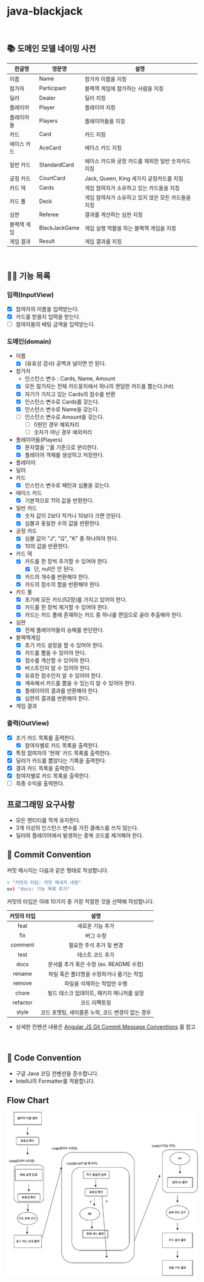 # java-blackjack

<br>

## 📚 도메인 모델 네이밍 사전

| 한글명    | 영문명           | 설명                            |
|--------|---------------|-------------------------------|
| 이름     | Name          | 참가자 이름을 지칭                    
| 참가자    | Participant   | 블랙잭 게임에 참가하는 사람을 지칭           |
| 딜러     | Dealer        | 딜러 지칭                         |
| 플레이어   | Player        | 플레이어 지칭                       |
| 플레이어들  | Players       | 플레이어들을 지칭                     |
| 카드     | Card          | 카드 지칭                         |
| 에이스 카드 | AceCard       | 에이스 카드 지칭                     |
| 일반 카드  | StandardCard  | 에이스 카드와 궁정 카드를 제외한 일반 숫자카드 지칭 |
| 궁정 카드  | CourtCard     | Jack, Queen, King 세가지 궁정카드를 지칭 |
| 카드 덱   | Cards         | 게임 참여자가 소유하고 있는 카드들을 지칭       |
| 카드 풀   | Deck          | 게임 참여자가 소유하고 있지 않은 모든 카드들을 지칭 |
| 심판     | Referee       | 결과를 계산하는 심판 지칭  |
| 블랙잭 게임 | BlackJackGame | 게임 실행 역활을 하는 블랙잭 게임을 지칭 | 
| 게임 결과  | Result | 게임 결과를 지칭 |

<br>

## 👨‍🍳 기능 목록

### 입력(InputView)

- [x] 참여자의 이름을 입력받는다.
- [x] 카드를 받을지 입력을 받는다.
- [ ] 참여자들의 배팅 금액을 입력받는다.

### 도메인(domain)

- 이름
    - [x] (유효성 검사) 공백과 널이면 안 된다.
- 참가자
    - 인스턴스 변수 : Cards, Name, Amount
    - [x] 모든 참가자는 전체 카드뭉치에서 하나의 랜덤한 카드를 뽑는다.(hit)
    - [x] 자기가 가지고 있는 Cards의 점수를 반환
    - [x] 인스턴스 변수로 Cards를 갖는다.
    - [x] 인스턴스 변수로 Name을 갖는다.
    - [ ] 인스턴스 변수로 Amount을 갖는다.
      - [ ] 0원인 경우 예외처리
      - [ ] 숫자가 아닌 경우 예외처리
- 플레이어들(Players)
    - [x] 문자열을 ','를 기준으로 분리한다.
    - [x] 플레이어 객체를 생성하고 저장한다.
- 플레이어
- 딜러
- 카드
    - [x] 인스턴스 변수로 패턴과 심볼을 갖는다.
- 에이스 카드
    - [x] 기본적으로 11의 값을 반환한다.
- 일반 카드
    - [x] 숫자 값이 2보다 작거나 10보다 크면 안된다.
    - [x] 심볼과 동일한 수의 값을 반환한다.
- 궁정 카드
    - [x] 심볼 값이 "J", "Q", "K" 중 하나여야 한다.
    - [x] 10의 값을 반환한다.
- 카드 덱
    - [x] 카드를 한 장씩 추가할 수 있어야 한다.
        - [x] 단, null은 안 된다.
    - [x] 카드의 개수를 반환해야 한다.
    - [x] 카드의 점수의 합을 반환해야 한다.
- 카드 풀
    - [x] 초기에 모든 카드(52장)를 가지고 있어야 한다.
    - [x] 카드를 한 장씩 제거할 수 있어야 한다.
    - [x] 카드는 카드 풀에 존재하는 카드 중 하나를 랜덤으로 골라 추출해야 한다.
- 심판
    - [x] 전체 플레이어들의 승패를 판단한다.
- 블랙잭게임
    -  [x] 초기 카드 설정을 할 수 있어야 한다.
    -  [x] 카드를 뽑을 수 있어야 한다.
    -  [x] 점수를 계산할 수 있어야 한다.
    -  [x] 버스트인지 알 수 있어야 한다.
    -  [x] 유효한 점수인지 알 수 있어야 한다.
    -  [x] 계속해서 카드를 뽑을 수 있는지 알 수 있어야 한다.
    -  [x] 플레이어의 결과를 반환해야 한다.
    -  [x] 심판의 결과를 반환해야 한다.
- 게임 결과

### 출력(OutView)

- [x] 초기 카드 목록를 출력한다.
    - [x] 참여자별로 카드 목록을 출력한다.
- [x] 특정 참여자의 '현재' 카드 목록를 출력한다.
- [x] 딜러가 카드를 뽑았다는 기록을 출력한다.
- [x] 결과 카드 목록을 출력한다.
- [x] 참여자별로 카드 목록을 출력한다.
- [ ] 최종 수익을 출력한다.

## 프로그래밍 요구사항

- 모든 엔티티를 작게 유지한다.
- 3개 이상의 인스턴스 변수를 가진 클래스를 쓰지 않는다.
- 딜러와 플레이어에서 발생하는 중복 코드를 제거해야 한다.

## 📌 Commit Convention

커밋 메시지는 다음과 같은 형태로 작성합니다.

```Bash
> "커밋의 타입: 커밋 메세지 내용"
ex) "docs: 기능 목록 추가"
```

커밋의 타입은 아래 10가지 중 가장 적절한 것을 선택해 작성합니다.

| 커밋의 타입 |                       설명                        |
| :---------: | :-----------------------------------------------: |
|    feat     |                 새로운 기능 추가                  |
|     fix     |                     버그 수정                     |
|   comment   |             필요한 주석 추가 및 변경              |
|    test     |                 테스트 코드 추가                  |
|    docs     |      문서를 추가 혹은 수정 (ex. README 수정)      |
|   rename    |     파일 혹은 폴더명을 수정하거나 옮기는 작업     |
|   remove    |            파일을 삭제하는 작업만 수행            |
|    chore    |    빌드 태스크 업데이트, 패키지 매니저를 설정     |
|  refactor   |                   코드 리팩토링                   |
|    style    | 코드 포맷팅, 세미콜론 누락, 코드 변경이 없는 경우 |

- 상세한 컨벤션
  내용은 [Angular JS Git Commit Message Conventions](https://gist.github.com/stephenparish/9941e89d80e2bc58a153)
  를 참고

<br>

## 📌 Code Convention

- 구글 Java 코딩 컨벤션을 준수합니다.
- IntelliJ의 Formatter를 적용합니다.

## Flow Chart
![](../docs/FlowChart.png)